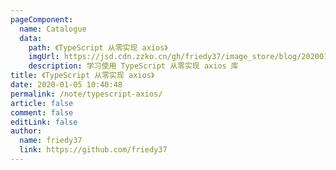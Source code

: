 ```yaml
---
pageComponent:
  name: Catalogue
  data:
    path: 《TypeScript 从零实现 axios》
    imgUrl: https://jsd.cdn.zzko.cn/gh/friedy37/image_store/blog/20200105104632.png
    description: 学习使用 TypeScript 从零实现 axios 库
title: 《TypeScript 从零实现 axios》
date: 2020-01-05 10:40:48
permalink: /note/typescript-axios/
article: false
comment: false
editLink: false
author:
  name: friedy37
  link: https://github.com/friedy37
---
```

